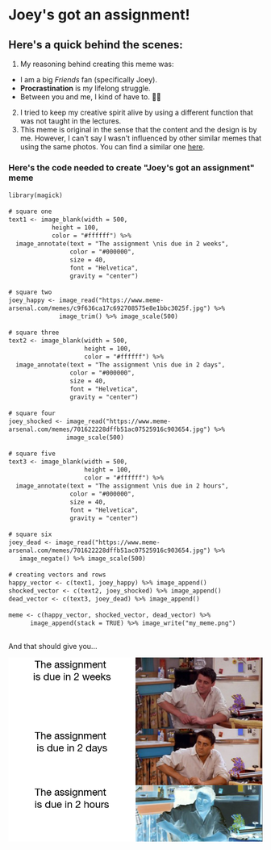 # Joey's got an assignment!

## Here's a quick behind the scenes:

1. My reasoning behind creating this meme was:
* I am a big _Friends_ fan (specifically Joey).
* __Procrastination__ is my lifelong struggle.
* Between you and me, I kind of have to. 🤷‍♂️

2. I tried to keep my creative spirit alive by using a different function that was not taught in the lectures.
3. This meme is original in the sense that the content and the design is by me. However, I can't say I wasn't influenced by other similar memes that
using the same photos. You can find a similar one [here](https://www.google.com/url?sa=i&url=https%3A%2F%2Fknowyourmeme.com%2Fphotos%2F1697668-joeys-delayed-reaction&psig=AOvVaw0F5TBXe5XyL8BNpX25QYzm&ust=1647921932042000&source=images&cd=vfe&ved=0CAsQjRxqFwoTCNDLtOqp1vYCFQAAAAAdAAAAABAR).

### Here's the code needed to create __"Joey's got an assignment" meme__

```{r}
library(magick)

# square one
text1 <- image_blank(width = 500,
            height = 100,
            color = "#ffffff") %>%
  image_annotate(text = "The assignment \nis due in 2 weeks",
                 color = "#000000",
                 size = 40,
                 font = "Helvetica",
                 gravity = "center")

# square two
joey_happy <- image_read("https://www.meme-arsenal.com/memes/c9f636ca17c692708575e8e1bbc3025f.jpg") %>%
              image_trim() %>% image_scale(500)

# square three 
text2 <- image_blank(width = 500,
                     height = 100,
                     color = "#ffffff") %>%
  image_annotate(text = "The assignment \nis due in 2 days",
                 color = "#000000",
                 size = 40,
                 font = "Helvetica",
                 gravity = "center")

# square four
joey_shocked <- image_read("https://www.meme-arsenal.com/memes/701622228dffb51ac07525916c903654.jpg") %>%
                image_scale(500)

# square five
text3 <- image_blank(width = 500,
                     height = 100,
                     color = "#ffffff") %>%
  image_annotate(text = "The assignment \nis due in 2 hours",
                 color = "#000000",
                 size = 40,
                 font = "Helvetica",
                 gravity = "center")

# square six
joey_dead <- image_read("https://www.meme-arsenal.com/memes/701622228dffb51ac07525916c903654.jpg") %>%
   image_negate() %>% image_scale(500)

# creating vectors and rows
happy_vector <- c(text1, joey_happy) %>% image_append()
shocked_vector <- c(text2, joey_shocked) %>% image_append()
dead_vector <- c(text3, joey_dead) %>% image_append()

meme <- c(happy_vector, shocked_vector, dead_vector) %>% 
      image_append(stack = TRUE) %>% image_write("my_meme.png")
      
```
And that should give you...  


![Joey's got an Assignment](my_meme.png)
